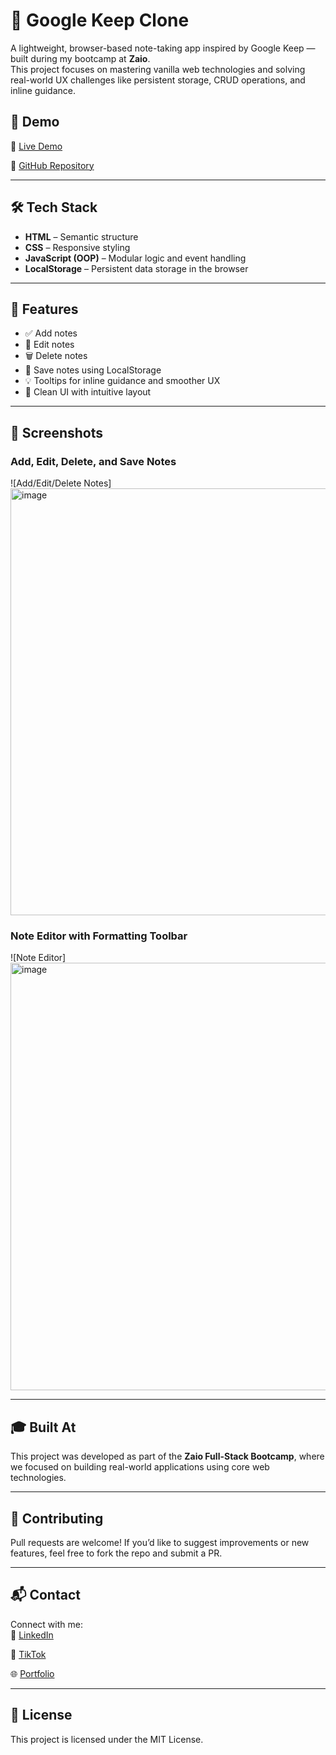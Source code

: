 # 📝 Google Keep Clone

A lightweight, browser-based note-taking app inspired by Google Keep — built during my bootcamp at **Zaio**.  
This project focuses on mastering vanilla web technologies and solving real-world UX challenges like persistent storage, CRUD operations, and inline guidance.

## 🚀 Demo

🔗 [Live Demo](https://gm-google-keep-js.netlify.app/) 

📁 [GitHub Repository](https://github.com/MatomeGabriel/Zaio-Google-Keep)

---

## 🛠️ Tech Stack

- **HTML** – Semantic structure
- **CSS** – Responsive styling
- **JavaScript (OOP)** – Modular logic and event handling
- **LocalStorage** – Persistent data storage in the browser

---

## 📌 Features

- ✅ Add notes  
- 📝 Edit notes  
- 🗑️ Delete notes  
- 💾 Save notes using LocalStorage  
- 💡 Tooltips for inline guidance and smoother UX  
- 🧼 Clean UI with intuitive layout

---

## 📸 Screenshots

### Add, Edit, Delete, and Save Notes  
![Add/Edit/Delete Notes]
<img width="1500" height="683" alt="image" src="https://github.com/user-attachments/assets/d5342b5f-105b-4553-94ae-a64763b5d053" />


### Note Editor with Formatting Toolbar  
![Note Editor]
<img width="1500" height="684" alt="image" src="https://github.com/user-attachments/assets/99541fbb-352f-42d6-b13d-ad2f8df6dacd" />


---

## 🎓 Built At

This project was developed as part of the **Zaio Full-Stack Bootcamp**, where we focused on building real-world applications using core web technologies.

---

## 🤝 Contributing

Pull requests are welcome! If you’d like to suggest improvements or new features, feel free to fork the repo and submit a PR.

---

## 📬 Contact

Connect with me:  
🔗 [LinkedIn](https://www.linkedin.com/in/matome-montja-538b55127/)

📲 [TikTok](https://tiktok.com/@your-handle)  

🌐 [Portfolio](https://gm-gabriel-montja.netlify.app/)

---

## 📄 License

This project is licensed under the MIT License.
